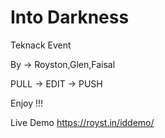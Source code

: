 # Into Darkness
Teknack Event

By -> Royston,Glen,Faisal

PULL -> EDIT -> PUSH 

Enjoy !!!

Live Demo
https://royst.in/iddemo/
